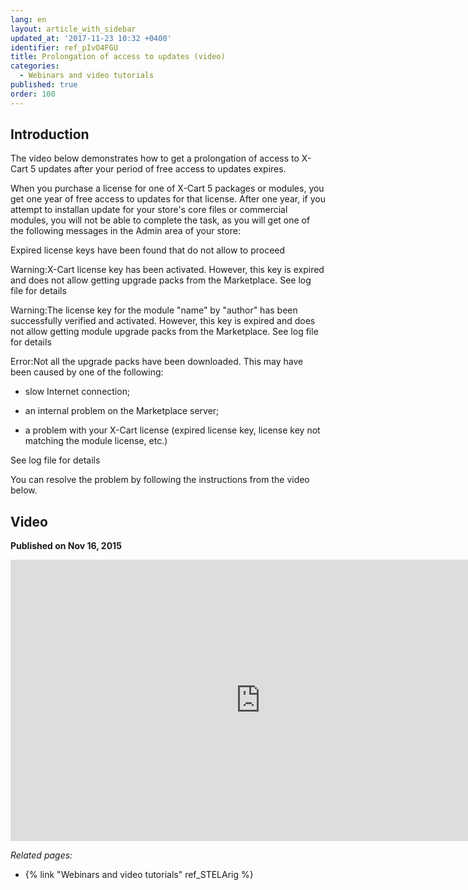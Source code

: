 ```yaml
---
lang: en
layout: article_with_sidebar
updated_at: '2017-11-23 10:32 +0400'
identifier: ref_pIvO4FGU
title: Prolongation of access to updates (video)
categories:
  - Webinars and video tutorials
published: true
order: 100
---
```



## Introduction

The video below demonstrates how to get a prolongation of access to X-Cart 5 updates after your period of free access to updates expires.

When you purchase a license for one of X-Cart 5 packages or modules, you get one year of free access to updates for that license. After one year, if you attempt to installan update for your store's core files or commercial modules, you will not be able to complete the task, as you will get one of the following messages in the Admin area of your store:

Expired license keys have been found that do not allow to proceed

Warning:X-Cart license key has been activated. However, this key is expired and does not allow getting upgrade packs from the Marketplace.
See log file for details

Warning:The license key for the module "name" by "author" has been successfully verified and activated. However, this key is expired and does not allow getting module upgrade packs from the Marketplace.
See log file for details

Error:Not all the upgrade packs have been downloaded. This may have been caused by one of the following:

*   slow Internet connection;

*   an internal problem on the Marketplace server;

*   a problem with your X-Cart license (expired license key, license key not matching the module license, etc.)

See log file for details

You can resolve the problem by following the instructions from the video below.

## Video
**Published on Nov 16, 2015**
<iframe class="youtube-player" type="text/html" style="width: 800px; height: 450px" src="https://www.youtube.com/embed/PMnBEjybA7U" frameborder="0"></iframe>


_Related pages:_

*   {% link "Webinars and video tutorials" ref_STELArig %}
